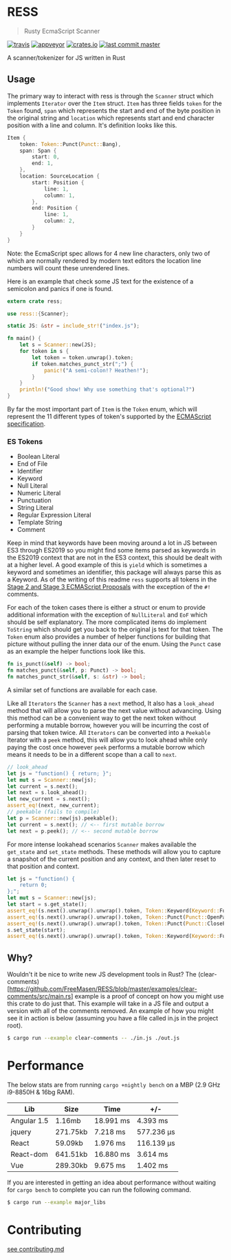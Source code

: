 # RESS
> Rusty EcmaScript Scanner

[![travis](https://img.shields.io/travis/FreeMasen/RESS.svg)](https://travis-ci.org/FreeMasen/RESS)
[![appveyor](https://img.shields.io/appveyor/ci/FreeMasen/RESS.svg)](https://ci.appveyor.com/project/FreeMasen/sitebuilder)
[![crates.io](https://img.shields.io/crates/v/ress.svg)](https://crates.io/crates/ress)
[![last commit master](https://img.shields.io/github/last-commit/FreeMasen/RESS.svg)](https://github.com/FreeMasen/RESS/commits/master)

A scanner/tokenizer for JS written in Rust

## Usage
The primary way to interact with ress is through the `Scanner` struct which implements `Iterator` over the `Item` struct. `Item` has three fields `token` for the `Token` found, `span` which represents the start and end of the byte position in the original string and `location` which represents start and end character position with a line and column. It's definition looks like this.

```rust
Item {
    token: Token::Punct(Punct::Bang),
    span: Span {
        start: 0,
        end: 1,
    },
    location: SourceLocation {
        start: Position {
            line: 1,
            column: 1,
        },
        end: Position {
            line: 1,
            column: 2,
        }
    }
}
```

Note: the EcmaScript spec allows for 4 new line characters, only two of which are normally rendered by modern text editors the location line numbers will count these unrendered lines.

Here is an example that check some JS text for the existence of a semicolon and panics if one is found.

```rust
extern crate ress;

use ress::{Scanner};

static JS: &str = include_str!("index.js");

fn main() {
    let s = Scanner::new(JS);
    for token in s {
        let token = token.unwrap().token;
        if token.matches_punct_str(";") {
            panic!("A semi-colon!? Heathen!");
        }
    }
    println!("Good show! Why use something that's optional?")
}
```
By far the most important part of `Item` is the `Token` enum, which will represent the 11 different types of token's supported by the [ECMAScript specification](https://tc39.es/ecma262/#sec-ecmascript-language-lexical-grammar).

### ES Tokens
- Boolean Literal
- End of File
- Identifier
- Keyword
- Null Literal
- Numeric Literal
- Punctuation
- String Literal
- Regular Expression Literal
- Template String
- Comment

Keep in mind that keywords have been moving around a lot in JS between ES3 through ES2019 so you might find some items parsed as keywords in the ES2019 context that are not in the ES3 context, this should be dealt with at a higher level. A good example of this is `yield` which is sometimes a keyword and sometimes an identifier, this package will always parse this as a Keyword. As of the writing of this readme `ress` supports all tokens in the [Stage 2 and Stage 3 ECMAScript Proposals](https://github.com/tc39/proposals) with the exception of the `#!` comments.

For each of the token cases there is either a struct or enum to provide additional information with the exception of `NullLiteral` and `EoF` which should be self explanatory. The more complicated items do implement `ToString` which should get you back to the original js text for that token. The `Token` enum also provides a number of helper functions for building that picture without pulling the inner data our of the enum. Using the `Punct` case as an example the helper functions look like this.

```rust
fn is_punct(&self) -> bool;
fn matches_punct(&self, p: Punct) -> bool;
fn matches_punct_str(&self, s: &str) -> bool;
```
A similar set of functions are available for each case.

Like all `Iterators` the `Scanner` has a `next` method, It also has a `look_ahead` method that will allow you to parse the next value without advancing. Using this method can be a convenient way to get the next token without performing a mutable borrow, however you will be incurring the cost of parsing that token twice. All `Iterators` can be converted into a `Peekable` Iterator with a `peek` method, this will allow you to look ahead while only paying the cost once however `peek` performs a mutable borrow which means it needs to be in a different scope than a call to `next`.
```rust
// look_ahead
let js = "function() { return; }";
let mut s = Scanner::new(js);
let current = s.next();
let next = s.look_ahead();
let new_current = s.next();
assert_eq!(next, new_current);
// peekable (fails to compile)
let p = Scanner::new(js).peekable();
let current = s.next(); // <-- first mutable borrow
let next = p.peek(); // <-- second mutable borrow
```

For more intense lookahead scenarios `Scanner` makes available the `get_state` and `set_state` methods. These methods will allow you to capture a snapshot of the current position and any context, and then later reset to that position and context.

```rust
let js = "function() {
    return 0;
};";
let mut s = Scanner::new(js);
let start = s.get_state();
assert_eq!(s.next().unwrap().unwrap().token, Token::Keyword(Keyword::Function));
assert_eq!(s.next().unwrap().unwrap().token, Token::Punct(Punct::OpenParen));
assert_eq!(s.next().unwrap().unwrap().token, Token::Punct(Punct::CloseParen));
s.set_state(start);
assert_eq!(s.next().unwrap().unwrap().token, Token::Keyword(Keyword::Function));
```


## Why?
Wouldn't it be nice to write new JS development tools in Rust? The (clear-comments)[https://github.com/FreeMasen/RESS/blob/master/examples/clear-comments/src/main.rs] example is a proof of concept on how you might use this crate to do just that. This example will take in a JS file and output a version with all of the comments removed. An example of how you might see it in action is below (assuming you have a file called in.js in the project root).

```sh
$ cargo run --example clear-comments -- ./in.js ./out.js
```

# Performance
The below stats are from running `cargo +nightly bench` on a MBP (2.9 GHz i9-8850H & 16bg RAM).

| Lib         | Size     | Time      | +/-        |
| ----------- | -------- | --------- | ---------- |
| Angular 1.5 |   1.16mb | 18.991 ms |   4.393 ms |
| jquery      | 271.75kb |  7.218 ms | 577.236 μs |
| React       |  59.09kb |  1.976 ms | 116.139 μs |
| React-dom   | 641.51kb | 16.880 ms |   3.614 ms |
| Vue         | 289.30kb |  9.675 ms |   1.402 ms |

If you are interested in getting an idea about performance without waiting for `cargo bench` to complete you can run the following command.

```sh
$ cargo run --example major_libs
```

# Contributing

[see contributing.md](https://github.com/FreeMasen/RESS/blob/master/CONTRIBUTING.md)